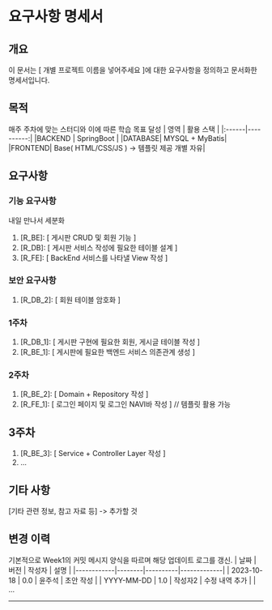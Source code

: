 # 요구사항 명세서

## 개요
이 문서는 [ 개별 프로젝트 이름을 넣어주세요 ]에 대한 요구사항을 정의하고 문서화한 명세서입니다.

## 목적
매주 주차에 맞는 스터디와 이에 따른 학습 목표 달성
  | 영역  | 활용 스택  |
  |:------|----------:|
  |BACKEND  | SpringBoot  |
  |DATABASE|  MYSQL + MyBatis|
  |FRONTEND| Base( HTML/CSS/JS ) -> 템플릿 제공 개별 자유|


## 요구사항

### 기능 요구사항
내일 만나서 세분화
1. [R_BE]: [ 게시판 CRUD 및 회원 기능 ]
2. [R_DB]: [ 게시판 서비스 작성에 필요한 테이블 설계 ]
3. [R_FE]: [ BackEnd 서비스를 나타낼 View 작성 ]


### 보안 요구사항
1. [R_DB_2]: [ 회원 테이블 암호화 ]


### 1주차
1. [R_DB_1]: [ 게시판 구현에 필요한 회원, 게시글 테이블 작성 ]
2. [R_BE_1]: [ 게시판에 필요한 백엔드 서비스 의존관계 생성 ]

### 2주차
1. [R_BE_2]: [ Domain + Repository 작성 ] 
2. [R_FE_1]: [ 로그인 페이지 및 로그인 NAVI바 작성 ] // 템플릿 활용 가능

## 3주차
1. [R_BE_3]: [ Service + Controller Layer 작성 ]
2. ...


## 기타 사항
[기타 관련 정보, 참고 자료 등] -> 추가할 것

## 변경 이력
기본적으로 Week1의 커밋 메시지 양식을 따르며 해당 업데이트 로그를 갱신.
| 날짜       | 버전   | 작성자   | 설명        |
|------------|--------|----------|-------------|
| 2023-10-18 | 0.0    | 윤주석  | 초안 작성   |
| YYYY-MM-DD | 1.0    | 작성자2  | 수정 내역 추가 |
| ...



---
